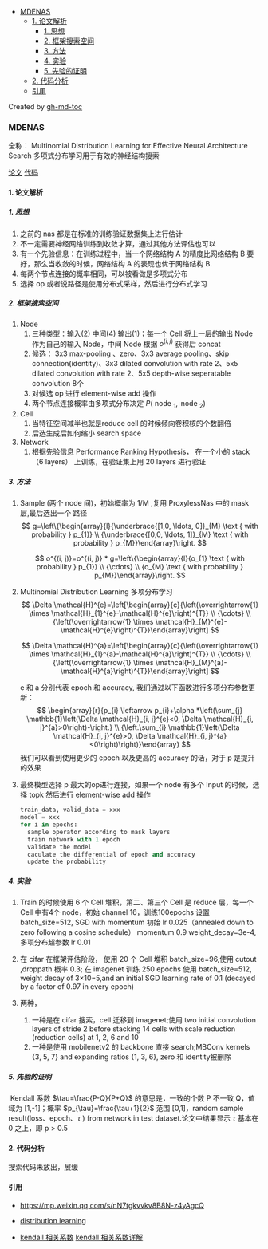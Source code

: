 * [MDENAS](#mdenas)
   * [1. 论文解析](#1-论文解析)
      * [1. 思想](#1-思想)
      * [2. 框架搜索空间](#2-框架搜索空间)
      * [3. 方法](#3-方法)
      * [4. 实验](#4-实验)
      * [5. 先验的证明](#5-先验的证明)
   * [2. 代码分析](#2-代码分析)
   * [引用](#引用)

Created by [gh-md-toc](https://github.com/ekalinin/github-markdown-toc)

### MDENAS

全称： Multinomial Distribution Learning for Effective Neural Architecture Search 多项式分布学习用于有效的神经结构搜索

[论文](https://arxiv.org/abs/1905.07529) [代码](https://github.com/tanglang96/MDENAS/tree/ee6c8fe3a5ff746775683775a1afcdb8d4229137)

#### 1. 论文解析

##### 1. 思想

1. 之前的 nas 都是在标准的训练验证数据集上进行估计
2. 不一定需要神经网络训练到收敛才算，通过其他方法评估也可以
3. 有一个先验信息：在训练过程中，当一个网络结构 A 的精度比网络结构 B 要好，那么当收敛的时候，网络结构 A 的表现也优于网络结构 B.
4. 每两个节点连接的概率相同，可以被看做是多项式分布
5. 选择 op 或者说路径是使用分布式采样，然后进行分布式学习



##### 2. 框架搜索空间

1. Node 
   1. 三种类型：输入(2) 中间(4) 输出(1)；每一个 Cell 将上一层的输出 Node作为自己的输入 Node，中间 Node 根据 $o^{(i, j)}$ 获得后 concat
   2. 候选： 3x3 max-pooling 、zero、3x3 average pooling、skip connection(identity)、3x3 dilated convolution with rate 2、5x5 dilated convolution with rate 2、5x5 depth-wise seperatable convolution 8个
   3. 对候选 op 进行 element-wise add 操作
   4. 两个节点连接概率由多项式分布决定 $P\left(\text { node }_{1}, \text { node }_{2}\right)$
2. Cell
   1. 当特征空间减半也就是reduce cell 的时候倾向卷积核的个数翻倍
   2. 后选生成后如何缩小 search space 
3. Network
   1. 根据先验信息 Performance Ranking Hypothesis， 在一个小的 stack（6 layers） 上训练，在验证集上用 20 layers 进行验证

##### 3. 方法

1. Sample (两个 node 间)，初始概率为 1/M ,复用 ProxylessNas 中的 mask 层,最后选出一个 路径
   $$
   g=\left\{\begin{array}{l}{\underbrace{[1,0, \ldots, 0]}_{M} \text { with probability } p_{1}} \\ {\underbrace{[0,0, \ldots, 1]}_{M} \text { with probability } p_{M}}\end{array}\right.
   $$

   $$
   o^{(i, j)}=o^{(i, j)} * g=\left\{\begin{array}{l}{o_{1} \text { with probability } p_{1}} \\ {\cdots} \\ {o_{M} \text { with probability } p_{M}}\end{array}\right.
   $$

2. Multinomial Distribution Learning 多项分布学习
   $$
   \Delta \mathcal{H}^{e}=\left[\begin{array}{c}{\left(\overrightarrow{1} \times \mathcal{H}_{1}^{e}-\mathcal{H}^{e}\right)^{T}} \\ {\cdots} \\ {\left(\overrightarrow{1} \times \mathcal{H}_{M}^{e}-\mathcal{H}^{e}\right)^{T}}\end{array}\right]
   $$

   $$
   \Delta \mathcal{H}^{a}=\left[\begin{array}{c}{\left(\overrightarrow{1} \times \mathcal{H}_{1}^{a}-\mathcal{H}^{a}\right)^{T}} \\ {\cdots} \\ {\left(\overrightarrow{1} \times \mathcal{H}_{M}^{a}-\mathcal{H}^{a}\right)^{T}}\end{array}\right]
   $$

   e 和 a 分别代表 epoch 和 accuracy, 我们通过以下函数进行多项分布参数更新：
   $$
   \begin{array}{r}{p_{i} \leftarrow p_{i}+\alpha *\left(\sum_{j} \mathbb{1}\left(\Delta \mathcal{H}_{i, j}^{e}<0, \Delta \mathcal{H}_{i, j}^{a}>0\right)-\right.} \\ {\left.\sum_{i} \mathbb{1}\left(\Delta \mathcal{H}_{i, j}^{e}>0, \Delta \mathcal{H}_{i, j}^{a}<0\right)\right)}\end{array}
   $$
   我们可以看到使用更少的 epoch 以及更高的 accuracy 的话，对于 p 是提升的效果

3. 最终模型选择 p 最大的op进行连接，如果一个 node 有多个 Input 的时候，选择 topk 然后进行 element-wise add 操作

   ```python
   train_data, valid_data = xxx
   model = xxx
   for i in epochs:
     sample operator according to mask layers
     train network with 1 epoch
     validate the model
     caculate the differential of epoch and accuracy
     update the probability
   ```

##### 4. 实验

1. Train 的时候使用 6 个 Cell 堆积，第二、第三个 Cell 是 reduce 层，每一个 Cell 中有4个 node，初始 channel 16，训练100epochs 设置 batch_size=512, SGD with momentum 初始 lr 0.025（annealed down to zero following a cosine schedule） momentum 0.9 weight_decay=3e-4,多项分布超参数 lr 0.01 

2. 在 cifar 在框架评估阶段， 使用 20 个 Cell 堆积 batch_size=96,使用 cutout ,droppath 概率 0.3; 在 imagenet 训练 250 epochs 使用 batch_size=512, weight decay of 3×10−5,and an initial SGD learning rate of 0.1 (decayed by a factor of 0.97 in every epoch)

3. 两种，

   1. 一种是在 cifar 搜索，cell 迁移到 imagenet;使用 two
      initial convolution layers of stride 2 before stacking 14 cells
      with scale reduction (reduction cells) at 1, 2, 6 and 10
   2. 一种是使用 mobilenetv2 的 backbone 直接 search;MBConv kernels {3, 5, 7} and expanding ratios {1, 3, 6}, zero 和 identity被删除

   

##### 5. 先验的证明

​	Kendall 系数  $\tau=\frac{P-Q}{P+Q}$ 的意思是，一致的个数 P 不一致 Q，值域为 [1,-1]；概率 $p_{\tau}=\frac{\tau+1}{2}$  范围 [0,1]，random sample result(loss、epoch、$\tau$ ) from network in test dataset.论文中结果显示 $\tau$ 基本在 0 之上，即 p > 0.5

#### 2. 代码分析

搜索代码未放出，展缓

#### 引用

- https://mp.weixin.qq.com/s/nN7tgkvvkv8B8N-z4yAgcQ

- [distribution learning](https://en.wikipedia.org/wiki/Distribution_learning_theory) 

- [kendall 相关系数](https://en.wikipedia.org/wiki/Kendall_rank_correlation_coefficient) [kendall 相关系数详解](https://www.cnblogs.com/sddai/p/10323561.html)

  
